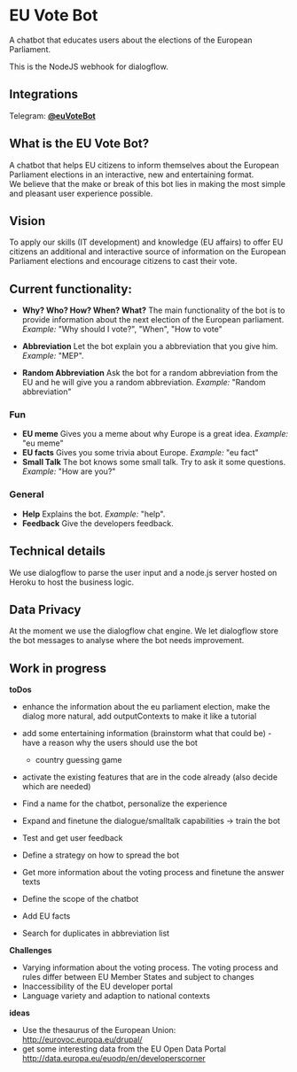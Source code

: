 # EU Vote Bot #

A chatbot that educates users about the elections of the European Parliament.

This is the NodeJS webhook for dialogflow.

## Integrations
Telegram: __[@euVoteBot](http://t.me/euVoteBot)__

## What is the EU Vote Bot?
A chatbot that helps EU citizens to inform themselves about the European Parliament elections in an interactive, new and entertaining format.  
We believe that the make or break of this bot lies in making the most simple and pleasant user experience possible.

## Vision
To apply our skills (IT development) and knowledge (EU affairs) to offer EU citizens an additional and interactive source of information on the European Parliament elections and encourage citizens to cast their vote. 


## Current functionality: 
- __Why? Who? How? When? What?__ The main functionality of the bot is to provide information about the next election of the European parliament. _Example:_ "Why should I vote?", "When", "How to vote"

- __Abbreviation__ Let the bot explain you a abbreviation that you give him. _Example:_ "MEP". 
- __Random Abbreviation__ Ask the bot for a random abbreviation from the EU and he will give you a random abbreviation. _Example:_ "Random abbreviation"

### Fun
- __EU meme__ Gives you a meme about why Europe is a great idea. _Example:_ "eu meme"
- __EU facts__ Gives you some trivia about Europe. _Example:_ "eu fact"
- __Small Talk__ The bot knows some small talk. Try to ask it some questions. _Example:_ "How are you?"

### General
- __Help__ Explains the bot. _Example:_ "help". 
- __Feedback__ Give the developers feedback. 


## Technical details
We use dialogflow to parse the user input and a node.js server hosted on Heroku to host the business logic.

## Data Privacy
At the moment we use the dialogflow chat engine. We let dialogflow store the bot messages to analyse where the bot needs improvement.

## Work in progress 

__toDos__
- enhance the information about the eu parliament election, make the dialog more natural, add outputContexts to make it like a tutorial
- add some entertaining information (brainstorm what that could be) - have a reason why the users should use the bot
    - country guessing game
- activate the existing features that are in the code already (also decide which are needed)

- Find a name for the chatbot, personalize the experience
- Expand and finetune the dialogue/smalltalk capabilities -> train the bot
- Test and get user feedback
- Define a strategy on how to spread the bot

- Get more information about the voting process and finetune the answer texts 
- Define the scope of the chatbot
- Add EU facts 
- Search for duplicates in abbreviation list

__Challenges__
- Varying information about the voting process. The voting process and rules differ between EU Member States and subject to changes
- Inaccessibility of the EU developer portal
- Language variety and adaption to national contexts 

__ideas__
- Use the thesaurus of the European Union: http://eurovoc.europa.eu/drupal/ 
- get some interesting data from the EU Open Data Portal http://data.europa.eu/euodp/en/developerscorner



